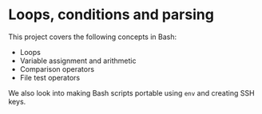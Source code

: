 # Loops, conditions and parsing

This project covers the following concepts in Bash:

- Loops
- Variable assignment and arithmetic
- Comparison operators
- File test operators

We also look into making Bash scripts portable using `env` and creating SSH keys.
